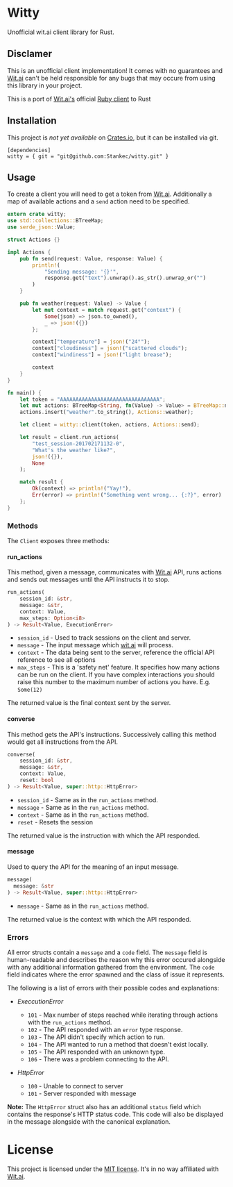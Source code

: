 # Witty

Unofficial wit.ai client library for Rust.

## Disclamer

This is an unofficial client implementation! It comes with no guarantees and
[Wit.ai](https://wit.ai/) can't be held responsible for any bugs that may occure
from using this library in your project.

This is a port of [Wit.ai's](https://wit.ai/) official
[Ruby client](https://github.com/wit-ai/wit-ruby) to Rust

## Installation

This project is _not yet available_ on [Crates.io](https://crates.io/), but
it can be installed via git.

```Cargo
[dependencies]
witty = { git = "git@github.com:Stankec/witty.git" }
```

## Usage

To create a client you will need to get a token from [Wit.ai](https://wit.ai/).
Additionally a map of available actions and a `send` action need to be
specified.

```Rust
extern crate witty;
use std::collections::BTreeMap;
use serde_json::Value;

struct Actions {}

impl Actions {
    pub fn send(request: Value, response: Value) {
        println!(
            "Sending message: '{}'",
            response.get("text").unwrap().as_str().unwrap_or("")
        )
    }

    pub fn weather(request: Value) -> Value {
        let mut context = match request.get("context") {
            Some(json) => json.to_owned(),
            _ => json!({})
        };

        context["temperature"] = json!("24°");
        context["cloudiness"] = json!("scattered clouds");
        context["windiness"] = json!("light brease");

        context
    }
}

fn main() {
    let token = "AAAAAAAAAAAAAAAAAAAAAAAAAAAAAAAA";
    let mut actions: BTreeMap<String, fn(Value) -> Value> = BTreeMap::new();
    actions.insert("weather".to_string(), Actions::weather);

    let client = witty::client(token, actions, Actions::send);

    let result = client.run_actions(
        "test_session-201702171132-0",
        "What's the weather like?",
        json!({}),
        None
    );

    match result {
        Ok(context) => println!("Yay!"),
        Err(error) => println!("Something went wrong... {:?}", error)
    };
}
```

### Methods

The `Client` exposes three methods:

#### run_actions

This method, given a message, communicates with [Wit.ai](https://wit.ai/) API,
runs actions and sends out messages until the API instructs it to stop.

```Rust
run_actions(
    session_id: &str,
    message: &str,
    context: Value,
    max_steps: Option<i8>
) -> Result<Value, ExecutionError>
```

* `session_id` - Used to track sessions on the client and server.
* `message` - The input message which [wit.ai](https://wit.ai/) will process.
* `context` - The data being sent to the server, reference the official API reference to see all options
* `max_steps` - This is a 'safety net' feature. It specifies how many actions can be run on the client. If you have complex interactions you should raise this number to the maximum number of actions you have. E.g. `Some(12)`

The returned value is the final context sent by the server.

#### converse

This method gets the API's instructions. Successively calling this method would
get all instructions from the API.

```Rust
converse(
    session_id: &str,
    message: &str,
    context: Value,
    reset: bool
) -> Result<Value, super::http::HttpError>
```

* `session_id` - Same as in the `run_actions` method.
* `message` - Same as in the `run_actions` method.
* `context` - Same as in the `run_actions` method.
* `reset` - Resets the session

The returned value is the instruction with which the API responded.

#### message

Used to query the API for the meaning of an input message.

```Rust
message(
  message: &str
) -> Result<Value, super::http::HttpError>
```

* `message` - Same as in the `run_actions` method.

The returned value is the context with which the API responded.

### Errors

All error structs contain a `message` and a `code` field. The `message` field is
human-readable and describes the reason why this error occured alongside with
any additional information gathered from the environment. The `code` field
indicates where the error spawned and the class of issue it represents.

The following is a list of errors with their possible codes and
explanations:

* _ExeccutionError_
  * `101` - Max number of steps reached while iterating through actions with the `run_actions` method.
  * `102` - The API responded with an `error` type response.
  * `103` - The API didn't specify which action to run.
  * `104` - The API wanted to run a method that doesn't exist locally.
  * `105` - The API responded with an unknown type.
  * `106` - There was a problem connecting to the API.

* _HttpError_
  * `100` - Unable to connect to server
  * `101` - Server responded with message

__Note:__ The `HttpError` struct also has an additional `status` field which
contains the response's HTTP status code. This code will also be displayed in
the message alongside with the canonical explanation.

# License

This project is licensed under the [MIT license](LICENSE.txt). It's in no way
affiliated with [Wit.ai](https://wit.ai/).
